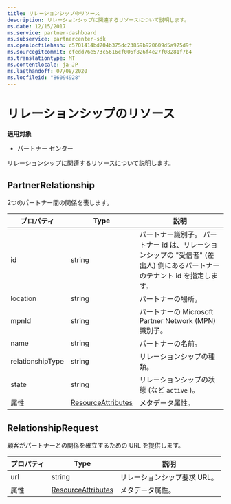 ```yaml
---
title: リレーションシップのリソース
description: リレーションシップに関連するリソースについて説明します。
ms.date: 12/15/2017
ms.service: partner-dashboard
ms.subservice: partnercenter-sdk
ms.openlocfilehash: c5701414bd704b375dc23859b920609d5a975d9f
ms.sourcegitcommit: cfedd76e573c5616cf006f826f4e27f08281f7b4
ms.translationtype: MT
ms.contentlocale: ja-JP
ms.lasthandoff: 07/08/2020
ms.locfileid: "86094928"
---
```

# <a name="relationships-resources"></a>リレーションシップのリソース

**適用対象**

- パートナー センター

リレーションシップに関連するリソースについて説明します。

## <a name="partnerrelationship"></a>PartnerRelationship

2つのパートナー間の関係を表します。

| プロパティ         | Type                                                           | 説明                                                                                                                                    |
|------------------|----------------------------------------------------------------|------------------------------------------------------------------------------------------------------------------------------------------------|
| id               | string                                                         | パートナー識別子。 パートナー id は、リレーションシップの "受信者" (差出人) 側にあるパートナーのテナント id を指定します。 |
| location         | string                                                         | パートナーの場所。                                                                                                                   |
| mpnId            | string                                                         | パートナーの Microsoft Partner Network (MPN) 識別子。                                                                                 |
| name             | string                                                         | パートナーの名前。                                                                                                                       |
| relationshipType | string                                                         | リレーションシップの種類。                                                                                                                      |
| state            | string                                                         | リレーションシップの状態 (など `active` )。                                                                                                 |
| 属性       | [ResourceAttributes](utility-resources.md#resourceattributes) | メタデータ属性。                                                                                                                       |

## <a name="relationshiprequest"></a>RelationshipRequest

顧客がパートナーとの関係を確立するための URL を提供します。

| プロパティ   | Type                                                           | 説明                   |
|------------|----------------------------------------------------------------|-------------------------------|
| url        | string                                                         | リレーションシップ要求 URL。 |
| 属性 | [ResourceAttributes](utility-resources.md#resourceattributes) | メタデータ属性。      |
